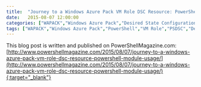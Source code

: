 ```yaml
---
title:  "Journey to a Windows Azure Pack VM Role DSC Resource: PowerShell Module Usage"
date:   2015-08-07 12:00:00
categories: ["WAPACK","Windows Azure Pack","Desired State Configuration","PSDSC"]
tags: ["WAPACK","Windows Azure Pack","PowerShell","VM Role","PSDSC","Desired State Configuration"]
---
```


This blog post is written and published on PowerShellMagazine.com: [http://www.powershellmagazine.com/2015/08/07/journey-to-a-windows-azure-pack-vm-role-dsc-resource-powershell-module-usage/](http://www.powershellmagazine.com/2015/08/07/journey-to-a-windows-azure-pack-vm-role-dsc-resource-powershell-module-usage/){:target="_blank"}
